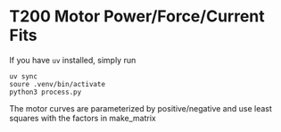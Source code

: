# T200 Motor Power/Force/Current Fits 

If you have `uv` installed, simply run 
```
uv sync
soure .venv/bin/activate
python3 process.py
```

The motor curves are parameterized by positive/negative and use least squares with the factors in make_matrix

